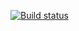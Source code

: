 [![Build status](https://ci.appveyor.com/api/projects/status/gkxmcusagn8arb07?svg=true)](https://ci.appveyor.com/project/svyatoslav-stark/homeworkapi-ci)
